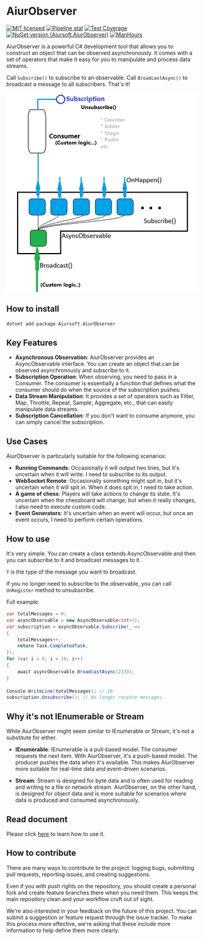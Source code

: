 # AiurObserver

[![MIT licensed](https://img.shields.io/badge/license-MIT-blue.svg)](https://gitlab.aiursoft.com/aiursoft/AiurObserver/-/blob/master/LICENSE)
[![Pipeline stat](https://gitlab.aiursoft.com/aiursoft/AiurObserver/badges/master/pipeline.svg)](https://gitlab.aiursoft.com/aiursoft/AiurObserver/-/pipelines)
[![Test Coverage](https://gitlab.aiursoft.com/aiursoft/AiurObserver/badges/master/coverage.svg)](https://gitlab.aiursoft.com/aiursoft/AiurObserver/-/pipelines)
[![NuGet version (Aiursoft.AiurObserver)](https://img.shields.io/nuget/v/Aiursoft.AiurObserver.svg)](https://www.nuget.org/packages/Aiursoft.AiurObserver/)
[![ManHours](https://manhours.aiursoft.com/r/gitlab.aiursoft.com/aiursoft/AiurObserver.svg)](https://gitlab.aiursoft.com/aiursoft/AiurObserver/-/commits/master?ref_type=heads)

AiurObserver is a powerful C# development tool that allows you to construct an object that can be observed asynchronously. It comes with a set of operators that make it easy for you to manipulate and process data streams.

Call `Subscribe()` to subscribe to an observable. Call `BroadcastAsync()` to broadcast a message to all subscribers. That's it!

![structure](assets/structure.png)

## How to install

```bash
dotnet add package Aiursoft.AiurObserver
```

## Key Features

- **Asynchronous Observation**: AiurObserver provides an AsyncObservable interface. You can create an object that can be observed asynchronously and subscribe to it.
- **Subscription Operation**: When observing, you need to pass in a Consumer. The consumer is essentially a function that defines what the consumer should do when the source of the subscription pushes.
- **Data Stream Manipulation**: It provides a set of operators such as Filter, Map, Throttle, Repeat, Sample, Aggregate, etc., that can easily manipulate data streams.
- **Subscription Cancellation**: If you don't want to consume anymore, you can simply cancel the subscription.

## Use Cases

AiurObserver is particularly suitable for the following scenarios:

- **Running Commands**: Occasionally it will output two lines, but it's uncertain when it will write. I need to subscribe to its output.
- **WebSocket Remote**: Occasionally something might spit in, but it's uncertain when it will spit in. When it does spit in, I need to take action.
- **A game of chess**: Players will take actions to change its state. It's uncertain when the chessboard will change; but when it really changes, I also need to execute custom code.
- **Event Generators**: It's uncertain when an event will occur, but once an event occurs, I need to perform certain operations.

## How to use

It's very simple. You can create a class extends AsyncObservable<T> and then you can subscribe to it and broadcast messages to it.

`T` is the type of the message you want to broadcast.

If you no longer need to subscribe to the observable, you can call `UnRegister` method to unsubscribe.

Full example:

```csharp
var totalMessages = 0;
var asyncObservable = new AsyncObservable<int>();
var subscription = asyncObservable.Subscribe(_ =>
{
    totalMessages++;
    return Task.CompletedTask;
});
for (var i = 0; i < 10; i++)
{
    await asyncObservable.BroadcastAsync(2333);
}

Console.WriteLine(totalMessages); // 10
subscription.Unsubscribe(); // No longer receive messages.
```

## Why it's not IEnumerable or Stream

While AiurObserver might seem similar to IEnumerable or Stream, it's not a substitute for either.

- **IEnumerable**: IEnumerable is a pull-based model. The consumer requests the next item. With AiurObserver, it's a push-based model. The producer pushes the data when it's available. This makes AiurObserver more suitable for real-time data and event-driven scenarios.

- **Stream**: Stream is designed for byte data and is often used for reading and writing to a file or network stream. AiurObserver, on the other hand, is designed for object data and is more suitable for scenarios where data is produced and consumed asynchronously.

## Read document

Please click [here](./docs/HowToUse.md) to learn how to use it.

## How to contribute

There are many ways to contribute to the project: logging bugs, submitting pull requests, reporting issues, and creating suggestions.

Even if you with push rights on the repository, you should create a personal fork and create feature branches there when you need them. This keeps the main repository clean and your workflow cruft out of sight.

We're also interested in your feedback on the future of this project. You can submit a suggestion or feature request through the issue tracker. To make this process more effective, we're asking that these include more information to help define them more clearly.
